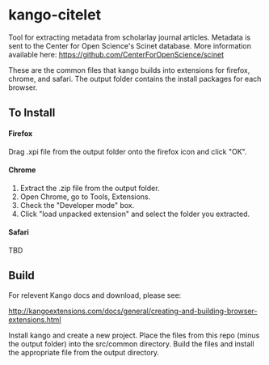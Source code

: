 kango-citelet
=============

Tool for extracting metadata from scholarlay journal articles. Metadata is sent to the Center for Open Science's Scinet database. More information available here: https://github.com/CenterForOpenScience/scinet

These are the common files that kango builds into extensions for firefox, chrome, and safari. The output folder contains the install packages for each browser. 

## To Install

#### Firefox

Drag .xpi file from the output folder onto the firefox icon and click "OK".

#### Chrome

1. Extract the .zip file from the output folder. 
1. Open Chrome, go to Tools, Extensions. 
1. Check the "Developer mode" box. 
1. Click "load unpacked extension" and select the folder you extracted.

#### Safari

TBD

## Build

For relevent Kango docs and download, please see:

http://kangoextensions.com/docs/general/creating-and-building-browser-extensions.html

Install kango and create a new project. Place the files from this repo (minus the output folder) into the src/common directory. Build the files and install the appropriate file from the output directory.


